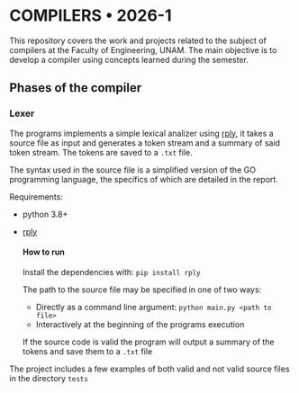 #  COMPILERS • 2026-1 #
This repository covers the work and projects related to the subject of compilers at the Faculty of Engineering, UNAM. The main objective is to develop a compiler using concepts learned during the semester. 

## Phases of the compiler
### Lexer
The programs implements a simple lexical analizer using [rply](https://pypi.org/project/rply/), it takes a source file as input and generates a token stream and a summary of said token stream.
The tokens are saved to a `.txt` file. 

The syntax used in the source file is a simplified version of the GO programming language, the specifics of which are detailed in the report.

Requirements:
- python 3.8+
- [rply](https://pypi.org/project/rply/)

    #### How to run
    Install the dependencies with:
    ```pip install rply```

    The path to the source file may be specified in one of two ways:
    - Directly as a command line argument: `python main.py <path to file>`
    - Interactively at the beginning of the programs execution

    If the source code is valid the program will output a summary of the tokens and save them to a `.txt` file

The project includes a few examples of both valid and not valid source files in the directory `tests`
